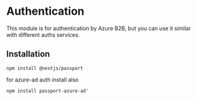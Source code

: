 # Authentication

This module is for authentication by Azure B2B, but you can use it similar with different auths services.

## Installation

`npm install @nestjs/passport `

for azure-ad auth install also

`npm install passport-azure-ad' `
